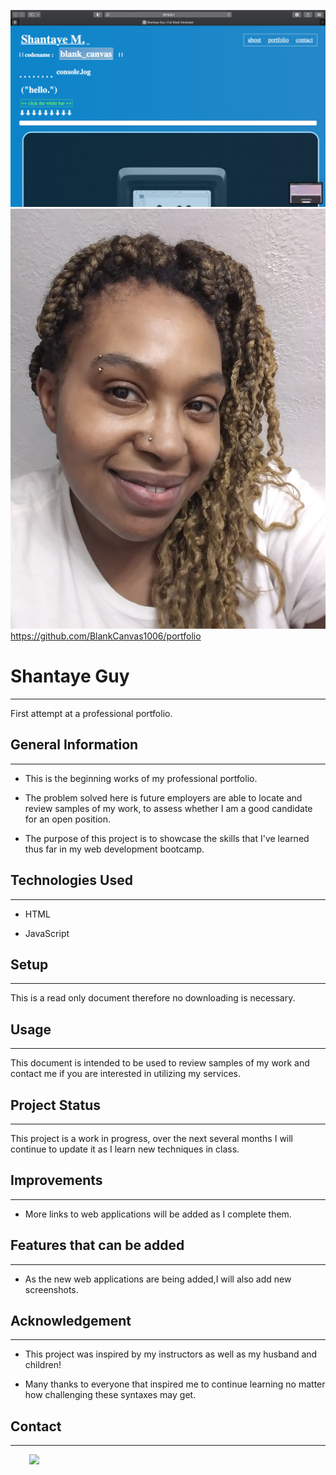 ![](portfolio_sc.png)
![](profile_pic.jpg)
https://github.com/BlankCanvas1006/portfolio
<h1>Shantaye Guy</h1>
<hr><p>First attempt at a professional portfolio.</p><h2>General Information</h2>
<hr><ul>
<li>This is the beginning works of my professional portfolio.</li>
</ul><ul>
<li>The problem solved here is future employers are able to locate and review samples of my work, to assess whether I am a good candidate for an open position.</li>
</ul><ul>
<li>The purpose of this project is to showcase the skills that I've learned thus far in my web development bootcamp.</li>
</ul><h2>Technologies Used</h2>
<hr><ul>
<li>HTML</li>
</ul><ul>
<li>JavaScript</li>
</ul><h2>Setup</h2>
<hr><p>This is a read only document therefore no downloading is necessary.</p><h2>Usage</h2>
<hr><p>This document is intended to be used to review samples of my work and contact me if you are interested in utilizing my services.</p><h2>Project Status</h2>
<hr><p>This project is a work in progress, over the next several months I will continue to update it as I learn new techniques in class.</p><h2>Improvements</h2>
<hr><ul>
<li>More links to web applications will be added as I complete them.</li>
</ul><h2>Features that can be added</h2>
<hr><ul>
<li>As the new web applications are being added,I will also add new screenshots.</li>
</ul><h2>Acknowledgement</h2>
<hr><ul>
<li>This project was inspired by my instructors as well as my husband and children!</li>
</ul><ul>
<li>Many thanks to everyone that inspired me to continue learning no matter how challenging these syntaxes may get.</li>
</ul><h2>Contact</h2>
<hr><p><span style="margin-right: 30px;"></span><a href="GitHub.com/blankcanvas1006"><img target="_blank" src="https://cdn.jsdelivr.net/gh/devicons/devicon/icons/github/github-original.svg" style="width: 10%;"></a></p>




